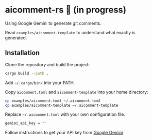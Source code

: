 # aicomment-rs 🔨 (in progress)

Using Google Gemini to generate git comments.

Read `examples/aicomment-template` to understand what exactly is generated.

## Installation

Clone the repository and build the project:

```bash
cargo build --path .
```

Add `~/.cargo/bin/` into your PATH.

Copy `aicomment.toml` and `aicomment-template` into your home directory:

```bash
cp examples/aicomment.toml ~/.aicomment.toml
cp examples/aicomment-template ~/.aicomment-template
```

Replace `~/.aicomment.toml` with your own configuration file.

```bash
gemini_api_key = ""

```

Follow instructions to get your API key from [Google Gemini](<https://ai.google.dev/gemini-api/docs/quickstart>)
